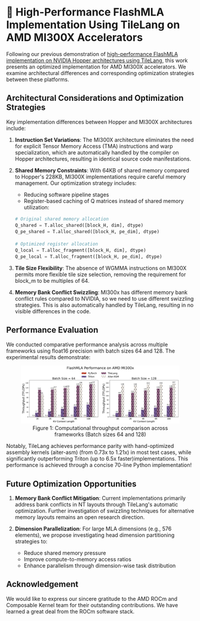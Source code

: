 # 🚀 High-Performance FlashMLA Implementation Using TileLang on AMD MI300X Accelerators

Following our previous demonstration of [high-performance FlashMLA implementation on NVIDIA Hopper architectures using TileLang](https://github.com/tile-ai/tilelang/blob/main/examples/deepseek_mla/README.md), this work presents an optimized implementation for AMD MI300X accelerators. We examine architectural differences and corresponding optimization strategies between these platforms.

## Architectural Considerations and Optimization Strategies

Key implementation differences between Hopper and MI300X architectures include:

1. **Instruction Set Variations**: The MI300X architecture eliminates the need for explicit Tensor Memory Access (TMA) instructions and warp specialization, which are automatically handled by the compiler on Hopper architectures, resulting in identical source code manifestations.

2. **Shared Memory Constraints**: With 64KB of shared memory compared to Hopper's 228KB, MI300X implementations require careful memory management. Our optimization strategy includes:
   - Reducing software pipeline stages
   - Register-based caching of Q matrices instead of shared memory utilization:
   ```python
   # Original shared memory allocation
   Q_shared = T.alloc_shared([block_H, dim], dtype)
   Q_pe_shared = T.alloc_shared([block_H, pe_dim], dtype)
   
   # Optimized register allocation
   Q_local = T.alloc_fragment([block_H, dim], dtype)
   Q_pe_local = T.alloc_fragment([block_H, pe_dim], dtype)
   ```

3. **Tile Size Flexibility**: The absence of WGMMA instructions on MI300X permits more flexible tile size selection, removing the requirement for block_m to be multiples of 64.

4. **Memory Bank Conflict Swizzling**: MI300x has different memory bank conflict rules compared to NVIDIA, so we need to use different swizzling strategies. This is also automatically handled by TileLang, resulting in no visible differences in the code.

## Performance Evaluation

We conducted comparative performance analysis across multiple frameworks using float16 precision with batch sizes 64 and 128. The experimental results demonstrate:

<figure style="text-align: center">
  <a href="../figures/flashmla-amd.png">
    <img src="../figures/flashmla-amd.png" alt="AMD FlashMLA Performance Comparison">
   </a>
  <figcaption style="text-align: center;">Figure 1: Computational throughput comparison across frameworks (Batch sizes 64 and 128)</figcaption>
</figure>

Notably, TileLang achieves performance parity with hand-optimized assembly kernels (aiter-asm) (from 0.73x to 1.21x) in most test cases, while significantly outperforming Triton (up to 6.5x faster)implementations. This performance is achieved through a concise 70-line Python implementation!

## Future Optimization Opportunities

1. **Memory Bank Conflict Mitigation**: Current implementations primarily address bank conflicts in NT layouts through TileLang's automatic optimization. Further investigation of swizzling techniques for alternative memory layouts remains an open research direction.

2. **Dimension Parallelization**: For large MLA dimensions (e.g., 576 elements), we propose investigating head dimension partitioning strategies to:
   - Reduce shared memory pressure
   - Improve compute-to-memory access ratios
   - Enhance parallelism through dimension-wise task distribution

## Acknowledgement
We would like to express our sincere gratitude to the AMD ROCm and Composable Kernel team for their outstanding contributions. We have learned a great deal from the ROCm software stack.